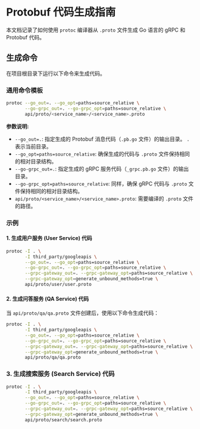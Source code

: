 # Protobuf 代码生成指南

本文档记录了如何使用 `protoc` 编译器从 `.proto` 文件生成 Go 语言的 gRPC 和 Protobuf 代码。

## 生成命令

在项目根目录下运行以下命令来生成代码。

### 通用命令模板

```bash
protoc --go_out=. --go_opt=paths=source_relative \
       --go-grpc_out=. --go-grpc_opt=paths=source_relative \
       api/proto/<service_name>/<service_name>.proto
```

**参数说明:**

*   `--go_out=.`: 指定生成的 Protobuf 消息代码（`.pb.go` 文件）的输出目录。 `.` 表示当前目录。
*   `--go_opt=paths=source_relative`: 确保生成的代码与 `.proto` 文件保持相同的相对目录结构。
*   `--go-grpc_out=.`: 指定生成的 gRPC 服务代码（`_grpc.pb.go` 文件）的输出目录。
*   `--go-grpc_opt=paths=source_relative`: 同样，确保 gRPC 代码与 `.proto` 文件保持相同的相对目录结构。
*   `api/proto/<service_name>/<service_name>.proto`: 需要编译的 `.proto` 文件的路径。

### 示例

#### 1. 生成用户服务 (User Service) 代码

```bash
protoc -I . \
       -I third_party/googleapis \
       --go_out=. --go_opt=paths=source_relative \
       --go-grpc_out=. --go-grpc_opt=paths=source_relative \
       --grpc-gateway_out=. --grpc-gateway_opt=paths=source_relative \
       --grpc-gateway_opt=generate_unbound_methods=true \
       api/proto/user/user.proto
```

#### 2. 生成问答服务 (QA Service) 代码

当 `api/proto/qa/qa.proto` 文件创建后，使用以下命令生成代码：

```bash
protoc -I . \
       -I third_party/googleapis \
       --go_out=. --go_opt=paths=source_relative \
       --go-grpc_out=. --go-grpc_opt=paths=source_relative \
       --grpc-gateway_out=. --grpc-gateway_opt=paths=source_relative \
       --grpc-gateway_opt=generate_unbound_methods=true \
       api/proto/qa/qa.proto
```

### 3. 生成搜索服务 (Search Service) 代码

```bash
protoc -I . \
       -I third_party/googleapis \
       --go_out=. --go_opt=paths=source_relative \
       --go-grpc_out=. --go-grpc_opt=paths=source_relative \
       --grpc-gateway_out=. --grpc-gateway_opt=paths=source_relative \
       --grpc-gateway_opt=generate_unbound_methods=true \
       api/proto/search/search.proto
```
